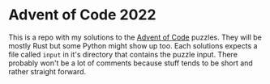 # Advent of Code 2022
This is a repo with my solutions to the [Advent of Code](https://adventofcode.com/) puzzles. They will be mostly Rust but some Python might show up too. Each solutions expects a file called `input` in it's directory that contains the puzzle input. There probably won't be a lot of comments because stuff tends to be short and rather straight forward.
